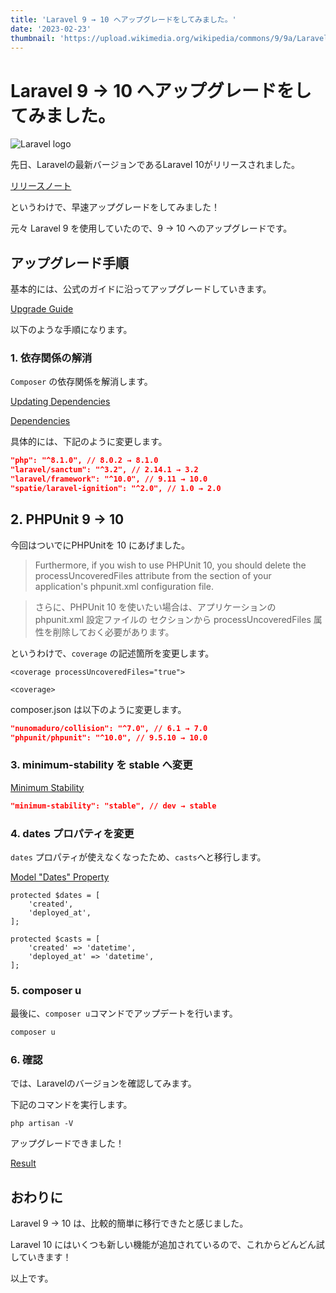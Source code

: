 ```yaml
---
title: 'Laravel 9 → 10 へアップグレードをしてみました。'
date: '2023-02-23'
thumbnail: 'https://upload.wikimedia.org/wikipedia/commons/9/9a/Laravel.svg'
---
```


# Laravel 9 → 10 へアップグレードをしてみました。

![Laravel logo](https://upload.wikimedia.org/wikipedia/commons/9/9a/Laravel.svg)

先日、Laravelの最新バージョンであるLaravel 10がリリースされました。

[リリースノート](https://readouble.com/laravel/10.x/ja/releases.html)

というわけで、早速アップグレードをしてみました！

元々 Laravel 9 を使用していたので、9 → 10 へのアップグレードです。

## アップグレード手順
基本的には、公式のガイドに沿ってアップグレードしていきます。

[Upgrade Guide](https://laravel.com/docs/10.x/upgrade)

以下のような手順になります。

### 1. 依存関係の解消

`Composer` の依存関係を解消します。

[Updating Dependencies](https://laravel.com/docs/10.x/upgrade#updating-dependencies)

[Dependencies](https://images-for-yajima-tech-blog.s3.ap-northeast-1.amazonaws.com/screenshot-2023-02-23-110420.png)

具体的には、下記のように変更します。

```json:composer.json
"php": "^8.1.0", // 8.0.2 → 8.1.0
"laravel/sanctum": "^3.2", // 2.14.1 → 3.2
"laravel/framework": "^10.0", // 9.11 → 10.0
"spatie/laravel-ignition": "^2.0", // 1.0 → 2.0
```


## 2. PHPUnit 9 → 10

今回はついでにPHPUnitを 10 にあげました。

> Furthermore, if you wish to use PHPUnit 10, you should delete the processUncoveredFiles attribute from the <coverage> section of your application's phpunit.xml configuration file. 

> さらに、PHPUnit 10 を使いたい場合は、アプリケーションの phpunit.xml 設定ファイルの <coverage> セクションから processUncoveredFiles 属性を削除しておく必要があります。

というわけで、`coverage` の記述箇所を変更します。

```php:変更前
<coverage processUncoveredFiles="true">
```

```php:変更後
<coverage>
```

composer.json は以下のように変更します。

```json:composer.json
"nunomaduro/collision": "^7.0", // 6.1 → 7.0
"phpunit/phpunit": "^10.0", // 9.5.10 → 10.0
```

### 3. minimum-stability を stable へ変更

[Minimum Stability](https://laravel.com/docs/10.x/upgrade#updating-minimum-stability)

```json:composer.json
"minimum-stability": "stable", // dev → stable
```

### 4. dates プロパティを変更

`dates` プロパティが使えなくなったため、`casts`へと移行します。

[Model "Dates" Property](https://laravel.com/docs/10.x/upgrade#model-dates-property)

```php:Model 変更前
protected $dates = [
    'created',
    'deployed_at',
];
```

```php:Model 変更後
protected $casts = [
    'created' => 'datetime',
    'deployed_at' => 'datetime',
];
```

### 5. composer u

最後に、`composer u`コマンドでアップデートを行います。

```sh
composer u
```

### 6. 確認

では、Laravelのバージョンを確認してみます。

下記のコマンドを実行します。

```php:ターミナル
php artisan -V
```

アップグレードできました！

[Result](https://images-for-yajima-tech-blog.s3.ap-northeast-1.amazonaws.com/screenshot-2023-02-23-113017.png)

## おわりに

Laravel 9 → 10 は、比較的簡単に移行できたと感じました。

Laravel 10 にはいくつも新しい機能が追加されているので、これからどんどん試していきます！

以上です。
